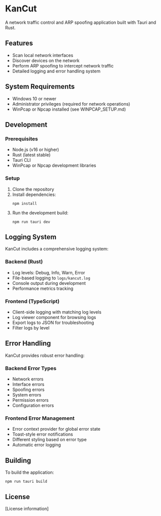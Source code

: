 # KanCut

A network traffic control and ARP spoofing application built with Tauri and Rust.

## Features

- Scan local network interfaces
- Discover devices on the network
- Perform ARP spoofing to intercept network traffic
- Detailed logging and error handling system

## System Requirements

- Windows 10 or newer
- Administrator privileges (required for network operations)
- WinPcap or Npcap installed (see WINPCAP_SETUP.md)

## Development

### Prerequisites

- Node.js (v16 or higher)
- Rust (latest stable)
- Tauri CLI
- WinPcap or Npcap development libraries

### Setup

1. Clone the repository
2. Install dependencies:
   ```
   npm install
   ```
3. Run the development build:
   ```
   npm run tauri dev
   ```

## Logging System

KanCut includes a comprehensive logging system:

### Backend (Rust)

- Log levels: Debug, Info, Warn, Error
- File-based logging to `logs/kancut.log`
- Console output during development
- Performance metrics tracking

### Frontend (TypeScript)

- Client-side logging with matching log levels
- Log viewer component for browsing logs
- Export logs to JSON for troubleshooting
- Filter logs by level

## Error Handling

KanCut provides robust error handling:

### Backend Error Types

- Network errors
- Interface errors
- Spoofing errors
- System errors
- Permission errors
- Configuration errors

### Frontend Error Management

- Error context provider for global error state
- Toast-style error notifications
- Different styling based on error type
- Automatic error logging

## Building

To build the application:

```
npm run tauri build
```

## License

[License information]
